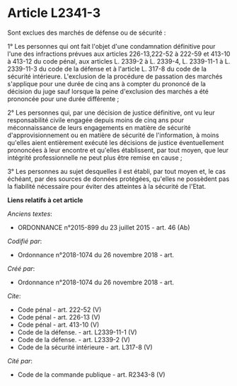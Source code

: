 # Article L2341-3

Sont exclues des marchés de défense ou de sécurité : 

1° Les personnes qui ont fait l'objet d'une condamnation définitive pour l'une des infractions prévues aux articles
226-13,222-52 à 222-59 et 413-10 à 413-12 du code pénal, aux articles L. 2339-2 à L. 2339-4, L. 2339-11-1 à L. 2339-11-3 du
code de la défense et à l'article L. 317-8 du code de la sécurité intérieure. L'exclusion de la procédure de passation des
marchés s'applique pour une durée de cinq ans à compter du prononcé de la décision du juge sauf lorsque la peine d'exclusion
des marchés a été prononcée pour une durée différente ; 

2° Les personnes qui, par une décision de justice définitive, ont vu leur responsabilité civile engagée depuis moins de cinq
ans pour méconnaissance de leurs engagements en matière de sécurité d'approvisionnement ou en matière de sécurité de
l'information, à moins qu'elles aient entièrement exécuté les décisions de justice éventuellement prononcées à leur encontre
et qu'elles établissent, par tout moyen, que leur intégrité professionnelle ne peut plus être remise en cause ; 

3° Les personnes au sujet desquelles il est établi, par tout moyen et, le cas échéant, par des sources de données protégées,
qu'elles ne possèdent pas la fiabilité nécessaire pour éviter des atteintes à la sécurité de l'Etat.

**Liens relatifs à cet article**

_Anciens textes_:

  - ORDONNANCE n°2015-899 du 23 juillet 2015 - art. 46 (Ab)

_Codifié par_:

  - Ordonnance n°2018-1074 du 26 novembre 2018 - art.

_Créé par_:

  - Ordonnance n°2018-1074 du 26 novembre 2018 - art.

_Cite_:

  - Code pénal - art. 222-52 (V)
  - Code pénal - art. 226-13 (V)
  - Code pénal - art. 413-10 (V)
  - Code de la défense. - art. L2339-11-1 (V)
  - Code de la défense. - art. L2339-2 (V)
  - Code de la sécurité intérieure - art. L317-8 (V)

_Cité par_:

  - Code de la commande publique - art. R2343-8 (V)
